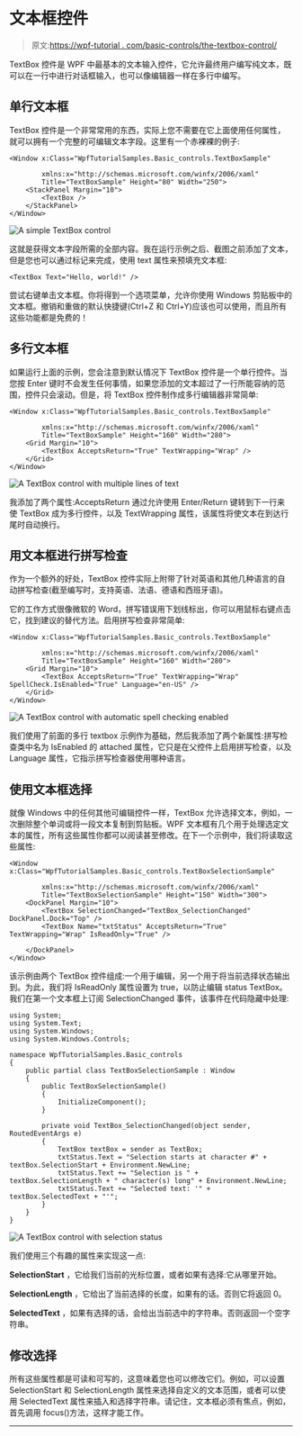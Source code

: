 # 文本框控件

> 原文:[https://wpf-tutorial . com/basic-controls/the-textbox-control/](https://wpf-tutorial.com/basic-controls/the-textbox-control/)

TextBox 控件是 WPF 中最基本的文本输入控件，它允许最终用户编写纯文本，既可以在一行中进行对话框输入，也可以像编辑器一样在多行中编写。

## 单行文本框

TextBox 控件是一个非常常用的东西，实际上您不需要在它上面使用任何属性，就可以拥有一个完整的可编辑文本字段。这里有一个赤裸裸的例子:

```
<Window x:Class="WpfTutorialSamples.Basic_controls.TextBoxSample"

        xmlns:x="http://schemas.microsoft.com/winfx/2006/xaml"
        Title="TextBoxSample" Height="80" Width="250">
    <StackPanel Margin="10">
		<TextBox />
	</StackPanel>
</Window>
```

![](../Images/8d97f048b8f9618a71dd6f2e9cbf19d7.png "A simple TextBox control")

这就是获得文本字段所需的全部内容。我在运行示例之后、截图之前添加了文本，但是您也可以通过标记来完成，使用 text 属性来预填充文本框:

<input type="hidden" name="IL_IN_ARTICLE">

```
<TextBox Text="Hello, world!" />
```

尝试右键单击文本框。你将得到一个选项菜单，允许你使用 Windows 剪贴板中的文本框。撤销和重做的默认快捷键(Ctrl+Z 和 Ctrl+Y)应该也可以使用，而且所有这些功能都是免费的！

## 多行文本框

如果运行上面的示例，您会注意到默认情况下 TextBox 控件是一个单行控件。当您按 Enter 键时不会发生任何事情，如果您添加的文本超过了一行所能容纳的范围，控件只会滚动。但是，将 TextBox 控件制作成多行编辑器非常简单:

```
<Window x:Class="WpfTutorialSamples.Basic_controls.TextBoxSample"

        xmlns:x="http://schemas.microsoft.com/winfx/2006/xaml"
        Title="TextBoxSample" Height="160" Width="280">
    <Grid Margin="10">
		<TextBox AcceptsReturn="True" TextWrapping="Wrap" />
	</Grid>
</Window>
```

![](../Images/5b0f43a1c255151dcca2af5586c3963d.png "A TextBox control with multiple lines of text")

我添加了两个属性:AcceptsReturn 通过允许使用 Enter/Return 键转到下一行来使 TextBox 成为多行控件，以及 TextWrapping 属性，该属性将使文本在到达行尾时自动换行。

## 用文本框进行拼写检查

作为一个额外的好处，TextBox 控件实际上附带了针对英语和其他几种语言的自动拼写检查(截至编写时，支持英语、法语、德语和西班牙语)。

它的工作方式很像微软的 Word，拼写错误用下划线标出，你可以用鼠标右键点击它，找到建议的替代方法。启用拼写检查非常简单:

```
<Window x:Class="WpfTutorialSamples.Basic_controls.TextBoxSample"

        xmlns:x="http://schemas.microsoft.com/winfx/2006/xaml"
        Title="TextBoxSample" Height="160" Width="280">
    <Grid Margin="10">
		<TextBox AcceptsReturn="True" TextWrapping="Wrap" SpellCheck.IsEnabled="True" Language="en-US" />
	</Grid>
</Window>
```

![](../Images/e4e772ecf6cbf92f6b99836884c3e17f.png "A TextBox control with automatic spell checking enabled")

我们使用了前面的多行 textbox 示例作为基础，然后我添加了两个新属性:拼写检查类中名为 IsEnabled 的 attached 属性，它只是在父控件上启用拼写检查，以及 Language 属性，它指示拼写检查器使用哪种语言。

## 使用文本框选择

就像 Windows 中的任何其他可编辑控件一样，TextBox 允许选择文本，例如，一次删除整个单词或将一段文本复制到剪贴板。WPF 文本框有几个用于处理选定文本的属性，所有这些属性你都可以阅读甚至修改。在下一个示例中，我们将读取这些属性:

```
<Window x:Class="WpfTutorialSamples.Basic_controls.TextBoxSelectionSample"

        xmlns:x="http://schemas.microsoft.com/winfx/2006/xaml"
        Title="TextBoxSelectionSample" Height="150" Width="300">
	<DockPanel Margin="10">
		<TextBox SelectionChanged="TextBox_SelectionChanged" DockPanel.Dock="Top" />
		<TextBox Name="txtStatus" AcceptsReturn="True" TextWrapping="Wrap" IsReadOnly="True" />

	</DockPanel>
</Window>
```

该示例由两个 TextBox 控件组成:一个用于编辑，另一个用于将当前选择状态输出到。为此，我们将 IsReadOnly 属性设置为 true，以防止编辑 status TextBox。我们在第一个文本框上订阅 SelectionChanged 事件，该事件在代码隐藏中处理:

```
using System;
using System.Text;
using System.Windows;
using System.Windows.Controls;

namespace WpfTutorialSamples.Basic_controls
{
	public partial class TextBoxSelectionSample : Window
	{
		public TextBoxSelectionSample()
		{
			InitializeComponent();
		}

		private void TextBox_SelectionChanged(object sender, RoutedEventArgs e)
		{
			TextBox textBox = sender as TextBox;
			txtStatus.Text = "Selection starts at character #" + textBox.SelectionStart + Environment.NewLine;
			txtStatus.Text += "Selection is " + textBox.SelectionLength + " character(s) long" + Environment.NewLine;
			txtStatus.Text += "Selected text: '" + textBox.SelectedText + "'";
		}
	}
}
```

![](../Images/57d4e03fb4b03a519b9c829832727b8d.png "A TextBox control with selection status")

我们使用三个有趣的属性来实现这一点:

**SelectionStart** ，它给我们当前的光标位置，或者如果有选择:它从哪里开始。

**SelectionLength** ，它给出了当前选择的长度，如果有的话。否则它将返回 0。

**SelectedText** ，如果有选择的话，会给出当前选中的字符串。否则返回一个空字符串。

## 修改选择

所有这些属性都是可读和可写的，这意味着您也可以修改它们。例如，可以设置 SelectionStart 和 SelectionLength 属性来选择自定义的文本范围，或者可以使用 SelectedText 属性来插入和选择字符串。请记住，文本框必须有焦点，例如，首先调用 focus()方法，这样才能工作。

* * *